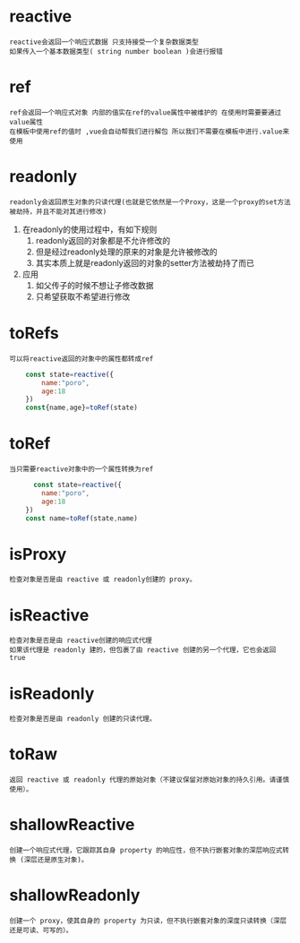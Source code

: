 # reactive  
    reactive会返回一个响应式数据 只支持接受一个复杂数据类型
    如果传入一个基本数据类型( string number boolean )会进行报错
# ref 
    ref会返回一个响应式对象 内部的值实在ref的value属性中被维护的 在使用时需要要通过value属性 
    在模板中使用ref的值时 ,vue会自动帮我们进行解包 所以我们不需要在模板中进行.value来使用    
# readonly
    readonly会返回原生对象的只读代理(也就是它依然是一个Proxy，这是一个proxy的set方法被劫持，并且不能对其进行修改)
1. 在readonly的使用过程中，有如下规则
   1. readonly返回的对象都是不允许修改的
   2. 但是经过readonly处理的原来的对象是允许被修改的
   3. 其实本质上就是readonly返回的对象的setter方法被劫持了而已
2. 应用
   1. 如父传子的时候不想让子修改数据
   2. 只希望获取不希望进行修改
# toRefs
    可以将reactive返回的对象中的属性都转成ref
```javascript
    const state=reactive({
        name:"poro",
        age:18
    })
    const{name,age}=toRef(state)
```
# toRef
    当只需要reactive对象中的一个属性转换为ref
```javascript
      const state=reactive({
        name:"poro",
        age:18
    })
    const name=toRef(state,name)
```
# isProxy
    检查对象是否是由 reactive 或 readonly创建的 proxy。
# isReactive
    检查对象是否是由 reactive创建的响应式代理
    如果该代理是 readonly 建的，但包裹了由 reactive 创建的另一个代理，它也会返回 true
# isReadonly
    检查对象是否是由 readonly 创建的只读代理。
# toRaw
    返回 reactive 或 readonly 代理的原始对象（不建议保留对原始对象的持久引用。请谨慎使用）。
# shallowReactive
    创建一个响应式代理，它跟踪其自身 property 的响应性，但不执行嵌套对象的深层响应式转换 (深层还是原生对象)。
# shallowReadonly
    创建一个 proxy，使其自身的 property 为只读，但不执行嵌套对象的深度只读转换（深层还是可读、可写的）。
